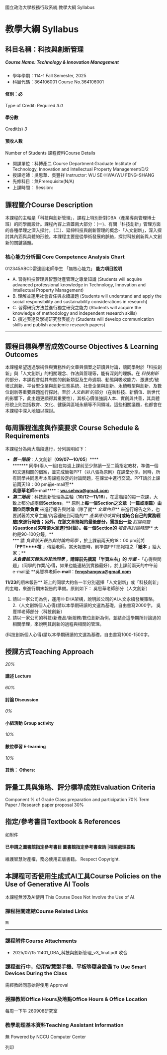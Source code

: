 國立政治大學校務行政系統 教學大綱 Syllabus
# 教學大綱 Syllabus
##  科目名稱：科技與創新管理
#####  Course Name: Technology & Innovation Management
  * 學年學期：114-1 Fall Semester, 2025 
  * 科目代碼：364106001 Course No.364106001


#### 修別：必
Type of Credit: Required 
_3.0_
#### 學分數
Credit(s)
_3_
#### 預收人數
Number of Students
課程資料Course Details
  * 開課單位：科博產二 Course Department:Graduate Institute of Technology, Innovation and Intellectual Property Management/D/2 
  * 授課老師：吳思華、吳豐祥 Instructor: WU SE-HWA/WU FENG-SHANG 
  * 先修科目：無Prerequisite(N/A)
  * 上課時間： Session: 


##  課程簡介Course Description
本課程的主軸是「科技與創新管理」，課程上特別針對DBA（產業導向管理博士班）的同學而設計。課程內容上涵蓋兩大部分：(一)、有關「科技創新」管理方面的各種學理之深入探討。（二）、延伸科技與創新管理的概念-「人文創新」，深入探討其內涵與具體的形貌。本課程主要是從學術發展的脈絡，探討科技創新與人文創新的關鍵議題。
###  核心能力分析圖 Core Competence Analysis Chart
012345ABCD雷達圖老師學生
「無核心能力」 
**能力項目說明**
  * A. 習得科技管理與智慧財產管理之專業知識 (Students will acquire advanced professional knowledge in Technology, Innovation and Intellectual Property Management)
  * B. 理解並運用社會責任與永續議題 (Students will understand and apply the social responsibility and sustainability considerations in research)
  * C. 習得研究方法並進行獨立研究之能力 (Students will acquire the knowledge of methodology and independent research skills)
  * D. 撰述表達及學術研究發表能力 (Students will develop communication skills and publish academic research papers)


* * *
##  課程目標與學習成效Course Objectives & Learning Outcomes 
本課程希望透過學術性與實務性的文章與個案之研讀與討論，讓同學對於「科技創新」與「人文創新」的相關理念、作法與管理等，能有深刻的理解。在 _科技創新_ 的部分，本課程會就其有關的創新類型及生命週期、動態與吸收能力、激進式/破壞式創新、平台型企業與創新生態系統、社會企業與創新、永續轉型與創新、及數位創新等重要課題進行探討。至於 _人文創新_ 的部分（在新科技、新價值、新世代的影響下，此主題更顯得其重要性），其核心價值強調人本、實創與共善，其具體形貌上則包括教育、文化、健康與區域永續等不同領域。這些相關議題，也都會在本課程中深入地加以探討。
##  每周課程進度與作業要求 Course Schedule & Requirements
本課程分為兩大階段進行，分列說明如下：
  * ****_第一階段_****：人文創新（****09/07—10/05****）****  
******* 同學(兩人一組)在每週上課前至少熟讀一至二篇指定教材，準備一個和文選相關的個案，並完成簡報PPT（以八張為原則）在課堂分享。同時，所有同學共同思考本周課程設定的討論問題，在課堂中進行交流。PPT請於上課前兩天18：00 pm前e-mail至**  
****吳思華老師****e-mail****：****wu.sehwa@gmail.com****
  * ****_第二階段_****：科技創新管理為主軸（****10/12—11/16****），在這階段的每一次課，大致上都分成兩個****Sections****。** 原則上**每一個****Section****之文章（一篇或兩篇）由兩位同學負責** 來進行報告與討論（除了就** _文章內容_** 來進行報告之外，也要試著將文章主題/內容連結到可能的** _產業應用或實例_**[或結合自己的實務經驗]來進行報告；另外，在該文章簡報的最後部分，需提出一些** _討論問題_**(Questions)來帶領大家進行討論）。每一個Section的** _報告與討論時間_** 大約是90-100分鐘。**  
*** 請 _負責該天報告與討論的同學_ ，於上課前兩天的18：00 pm前將「**PPT****檔** 」傳給老師。當天報告時，則準備PPT簡報檔之「**紙本** 」給大家；**  
****_未負責該天報告的其他同學_ ，請課前先撰寫「半頁左右」的** _作業_** -「心得與問題」（同學的作業/心得，如果也能連結到實務最好），於上課前兩天的中午前e-mail至 **吳豐祥老師****e-mail****：****fengshangwu@gmail.com****  



****11/23****的期末報告**
班上的同學大約各一半分別選擇「人文創新」或「科技創新」的主軸，來進行期末報告的準備。原則如下：
吳思華老師部分（人文創新）
1. 請以一家公司為例，運用H-EHA架構，說明該公司的AI人文永續發展策略。
2.（人文創新個人心得)請以本學期研讀的文選為基礎，自由書寫2000字。
吳豐祥老師部分（科技創新）
  1. 請以一家公司的科技/新產品/新服務/數位創新為例，並結合這學期所討論過的相關學理，來說明其創新的過程與相關的管理。


(科技創新個人心得)請以本學期研讀的文選為基礎，自由書寫1000-1500字。
##  授課方式Teaching Approach
_20%_
####  講述 Lecture
_60%_
####  討論 Discussion
_0%_
####  小組活動 Group activity
_10%_
####  數位學習 E-learning
_10%_
####  其他： Others:
##  評量工具與策略、評分標準成效Evaluation Criteria
Component % of Grade
Class preparation and participation 70%
Term Paper / Research paper proposal 30%
##  指定/參考書目Textbook & References
如附件
####  已申請之圖書館指定參考書目  圖書館指定參考書查詢 |相關處理要點
維護智慧財產權，務必使用正版書籍。 Respect Copyright.
##  本課程可否使用生成式AI工具Course Policies on the Use of Generative AI Tools
本課程無涉及AI使用 This Course Does Not Involve the Use of AI.
###  課程相關連結Course Related Links
```
無
```

* * *
###  課程附件Course Attachments
  * 2025/07/15 11401_DBA_科技與創新管理_v3_final.pdf  收合 


###  課程進行中，使用智慧型手機、平板等隨身設備 To Use Smart Devices During the Class
需經教師同意始得使用  Approval
###  授課教師Office Hours及地點Office Hours & Office Location
每周一下午 260908研究室
###  教學助理基本資料Teaching Assistant Information
無
Powered by NCCU Computer Center
  
列印
